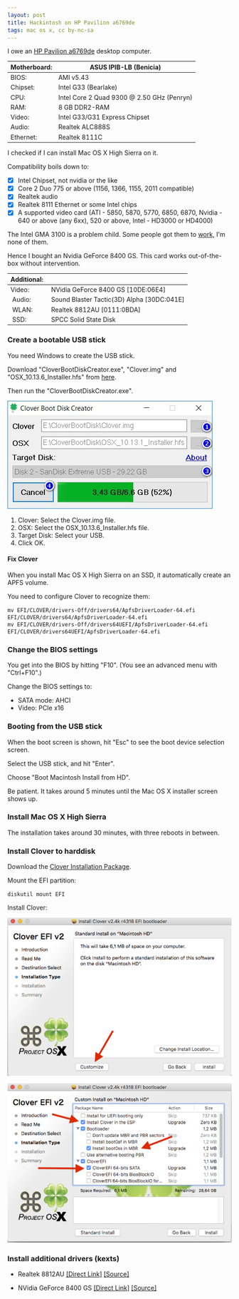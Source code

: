 ```yaml
---
layout: post
title: Hackintosh on HP Pavilion a6769de
tags: mac os x, cc by-nc-sa
---
```


I owe an [HP Pavilion a6769de](https://support.hp.com/us-en/product/hp-pavilion-a6700-desktop-pc-series/3823602/model/3886081/product-info) desktop computer.

 | Motherboard: | ASUS IPIB-LB (Benicia) |
 | -- | -- |
 | BIOS: | AMI v5.43 |
 | Chipset: | Intel G33 (Bearlake) |
 | CPU: | Intel Core 2 Quad 9300 @ 2.50 GHz (Penryn) |
 | RAM: | 8 GB DDR2-RAM |
 | Video: | Intel G33/G31 Express Chipset |
 | Audio: | Realtek ALC888S |
 | Ethernet: | Realtek 8111C |

I checked if I can install Mac OS X High Sierra on it.

Compatibility boils down to:

- [x] Intel Chipset, not nvidia or the like
- [x] Core 2 Duo 775 or above (1156, 1366, 1155, 2011 compatible)
- [x] Realtek audio
- [x] Realtek 8111 Ethernet or some Intel chips
- [x] A supported video card (ATI - 5850, 5870, 5770, 6850, 6870, Nvidia - 640 or above (any 6xx), 520 or above, Intel - HD3000 or HD4000)

The Intel GMA 3100 is a problem child. Some people got them to [work](https://www.insanelymac.com/forum/topic/325283-desktop-intel-hd-3000-graphics/), I'm none of them.

Hence I bought an Nvidia GeForce 8400 GS. This card works out-of-the-box without intervention.

| Additional: ||
| -- | -- |
| Video: | NVidia GeForce 8400 GS [10DE:06E4] |
| Audio: | Sound Blaster Tactic(3D) Alpha [30DC:041E] |
| WLAN: | Realtek 8812AU [0111:0BDA] |
| SSD: | SPCC Solid State Disk |

### Create a bootable USB stick

You need Windows to create the USB stick.

Download "CloverBootDiskCreator.exe", "Clover.img" and "OSX_10.13.6_Installer.hfs" from [here](https://www.aioboot.com/en/clover-boot-disk/#Download).

Then run the "CloverBootDiskCreator.exe".

![](https://github.com/ikem-krueger/ikem-krueger.github.io/raw/master/images/Clover-Boot-Disk-Creator.jpg "Clover Boot Disk Creator")

1. Clover: Select the Clover.img file.
2. OSX: Select the OSX_10.13.6_Installer.hfs file.
3. Target Disk: Select your USB.
4. Click OK.

#### Fix Clover

When you install Mac OS X High Sierra on an SSD, it automatically create an APFS volume.

You need to configure Clover to recognize them:

```
mv EFI/CLOVER/drivers-Off/drivers64/ApfsDriverLoader-64.efi EFI/CLOVER/drivers64/ApfsDriverLoader-64.efi
mv EFI/CLOVER/drivers-Off/drivers64UEFI/ApfsDriverLoader-64.efi EFI/CLOVER/drivers64UEFI/ApfsDriverLoader-64.efi
```

### Change the BIOS settings

You get into the BIOS by hitting "F10". (You see an advanced menu with "Ctrl+F10".)

Change the BIOS settings to:

- SATA mode: AHCI
- Video: PCIe x16

### Booting from the USB stick

When the boot screen is shown, hit "Esc" to see the boot device selection screen.

Select the USB stick, and hit "Enter".

Choose "Boot Macintosh Install from HD".

Be patient. It takes around 5 minutes until the Mac OS X installer screen shows up.

### Install Mac OS X High Sierra

The installation takes around 30 minutes, with three reboots in between.

### Install Clover to harddisk

Download the [Clover Installation Package](https://sourceforge.net/projects/cloverefiboot/files/latest/download).

Mount the EFI partition:

```
diskutil mount EFI
```

Install Clover:

![](https://github.com/ikem-krueger/ikem-krueger.github.io/raw/master/images/Screen-Shot-2017-12-14-at-03.22.58.png "Clover Installation Type before clicking the Customize button")

![](https://github.com/ikem-krueger/ikem-krueger.github.io/raw/master/images/Screen-Shot-2017-12-14-at-03.23.26.png "Clover Installation Type after clicking the Customize button")

### Install additional drivers (kexts)

- Realtek 8812AU [[Direct Link]](https://github.com/chris1111/Wireless-USB-Adapter-Clover/files/1835745/Wireless.USB.Adapter.Clover.zip) [[Source]](https://github.com/chris1111/Wireless-USB-Adapter-Clover)

- NVidia GeForce 8400 GS [[Direct Link]](https://raw.githubusercontent.com/Benjamin-Dobell/nvidia-update/master/nvidia-update.sh) [[Source]](https://github.com/Benjamin-Dobell/nvidia-update)
